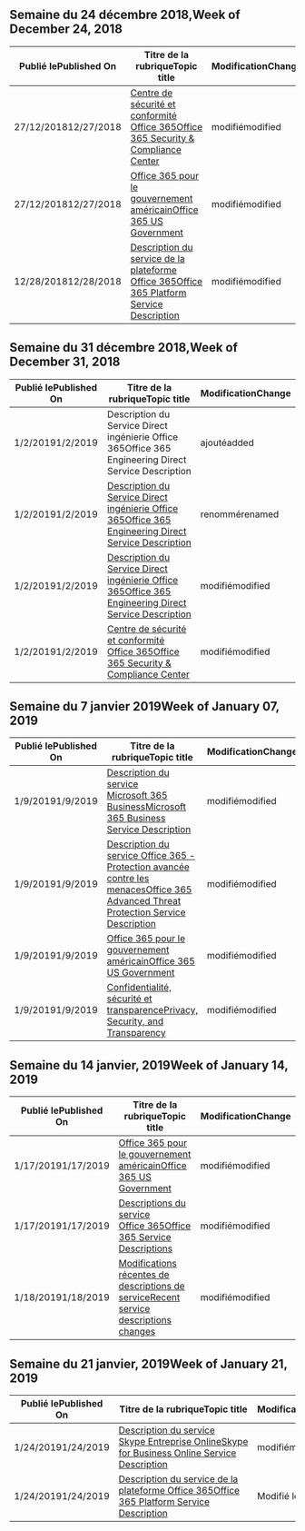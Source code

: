 <!-- This file is generated automatically each week. Changes made to this file will be overwritten.-->




## <a name="week-of-december-24-2018"></a><span data-ttu-id="b6a29-101">Semaine du 24 décembre 2018,</span><span class="sxs-lookup"><span data-stu-id="b6a29-101">Week of December 24, 2018</span></span>


| <span data-ttu-id="b6a29-102">Publié le</span><span class="sxs-lookup"><span data-stu-id="b6a29-102">Published On</span></span> |<span data-ttu-id="b6a29-103">Titre de la rubrique</span><span class="sxs-lookup"><span data-stu-id="b6a29-103">Topic title</span></span> | <span data-ttu-id="b6a29-104">Modification</span><span class="sxs-lookup"><span data-stu-id="b6a29-104">Change</span></span> |
|------|------------|--------|
| <span data-ttu-id="b6a29-105">27/12/2018</span><span class="sxs-lookup"><span data-stu-id="b6a29-105">12/27/2018</span></span> | [<span data-ttu-id="b6a29-106">Centre de sécurité et conformité Office 365</span><span class="sxs-lookup"><span data-stu-id="b6a29-106">Office 365 Security & Compliance Center</span></span>](/Office365/ServiceDescriptions/office-365-platform-service-description/office-365-securitycompliance-center) | <span data-ttu-id="b6a29-107">modifié</span><span class="sxs-lookup"><span data-stu-id="b6a29-107">modified</span></span> |
| <span data-ttu-id="b6a29-108">27/12/2018</span><span class="sxs-lookup"><span data-stu-id="b6a29-108">12/27/2018</span></span> | [<span data-ttu-id="b6a29-109">Office 365 pour le gouvernement américain</span><span class="sxs-lookup"><span data-stu-id="b6a29-109">Office 365 US Government</span></span>](/Office365/ServiceDescriptions/office-365-platform-service-description/office-365-us-government/office-365-us-government) | <span data-ttu-id="b6a29-110">modifié</span><span class="sxs-lookup"><span data-stu-id="b6a29-110">modified</span></span> |
| <span data-ttu-id="b6a29-111">12/28/2018</span><span class="sxs-lookup"><span data-stu-id="b6a29-111">12/28/2018</span></span> | [<span data-ttu-id="b6a29-112">Description du service de la plateforme Office 365</span><span class="sxs-lookup"><span data-stu-id="b6a29-112">Office 365 Platform Service Description</span></span>](/Office365/ServiceDescriptions/office-365-platform-service-description/office-365-platform-service-description) | <span data-ttu-id="b6a29-113">modifié</span><span class="sxs-lookup"><span data-stu-id="b6a29-113">modified</span></span> |


## <a name="week-of-december-31-2018"></a><span data-ttu-id="b6a29-114">Semaine du 31 décembre 2018,</span><span class="sxs-lookup"><span data-stu-id="b6a29-114">Week of December 31, 2018</span></span>


| <span data-ttu-id="b6a29-115">Publié le</span><span class="sxs-lookup"><span data-stu-id="b6a29-115">Published On</span></span> |<span data-ttu-id="b6a29-116">Titre de la rubrique</span><span class="sxs-lookup"><span data-stu-id="b6a29-116">Topic title</span></span> | <span data-ttu-id="b6a29-117">Modification</span><span class="sxs-lookup"><span data-stu-id="b6a29-117">Change</span></span> |
|------|------------|--------|
| <span data-ttu-id="b6a29-118">1/2/2019</span><span class="sxs-lookup"><span data-stu-id="b6a29-118">1/2/2019</span></span> | <span data-ttu-id="b6a29-119">Description du Service Direct ingénierie Office 365</span><span class="sxs-lookup"><span data-stu-id="b6a29-119">Office 365 Engineering Direct Service Description</span></span> | <span data-ttu-id="b6a29-120">ajouté</span><span class="sxs-lookup"><span data-stu-id="b6a29-120">added</span></span> |
| <span data-ttu-id="b6a29-121">1/2/2019</span><span class="sxs-lookup"><span data-stu-id="b6a29-121">1/2/2019</span></span> | [<span data-ttu-id="b6a29-122">Description du Service Direct ingénierie Office 365</span><span class="sxs-lookup"><span data-stu-id="b6a29-122">Office 365 Engineering Direct Service Description</span></span>](/Office365/ServiceDescriptions/office-365-engineering-direct-service-description) | <span data-ttu-id="b6a29-123">renommé</span><span class="sxs-lookup"><span data-stu-id="b6a29-123">renamed</span></span> |
| <span data-ttu-id="b6a29-124">1/2/2019</span><span class="sxs-lookup"><span data-stu-id="b6a29-124">1/2/2019</span></span> | [<span data-ttu-id="b6a29-125">Description du Service Direct ingénierie Office 365</span><span class="sxs-lookup"><span data-stu-id="b6a29-125">Office 365 Engineering Direct Service Description</span></span>](/Office365/ServiceDescriptions/office-365-engineering-direct-service-description) | <span data-ttu-id="b6a29-126">modifié</span><span class="sxs-lookup"><span data-stu-id="b6a29-126">modified</span></span> |
| <span data-ttu-id="b6a29-127">1/2/2019</span><span class="sxs-lookup"><span data-stu-id="b6a29-127">1/2/2019</span></span> | [<span data-ttu-id="b6a29-128">Centre de sécurité et conformité Office 365</span><span class="sxs-lookup"><span data-stu-id="b6a29-128">Office 365 Security & Compliance Center</span></span>](/Office365/ServiceDescriptions/office-365-platform-service-description/office-365-securitycompliance-center) | <span data-ttu-id="b6a29-129">modifié</span><span class="sxs-lookup"><span data-stu-id="b6a29-129">modified</span></span> |


## <a name="week-of-january-07-2019"></a><span data-ttu-id="b6a29-130">Semaine du 7 janvier 2019</span><span class="sxs-lookup"><span data-stu-id="b6a29-130">Week of January 07, 2019</span></span>


| <span data-ttu-id="b6a29-131">Publié le</span><span class="sxs-lookup"><span data-stu-id="b6a29-131">Published On</span></span> |<span data-ttu-id="b6a29-132">Titre de la rubrique</span><span class="sxs-lookup"><span data-stu-id="b6a29-132">Topic title</span></span> | <span data-ttu-id="b6a29-133">Modification</span><span class="sxs-lookup"><span data-stu-id="b6a29-133">Change</span></span> |
|------|------------|--------|
| <span data-ttu-id="b6a29-134">1/9/2019</span><span class="sxs-lookup"><span data-stu-id="b6a29-134">1/9/2019</span></span> | [<span data-ttu-id="b6a29-135">Description du service Microsoft 365 Business</span><span class="sxs-lookup"><span data-stu-id="b6a29-135">Microsoft 365 Business Service Description</span></span>](/Office365/ServiceDescriptions/microsoft-365-business-service-description) | <span data-ttu-id="b6a29-136">modifié</span><span class="sxs-lookup"><span data-stu-id="b6a29-136">modified</span></span> |
| <span data-ttu-id="b6a29-137">1/9/2019</span><span class="sxs-lookup"><span data-stu-id="b6a29-137">1/9/2019</span></span> | [<span data-ttu-id="b6a29-138">Description du service Office 365 - Protection avancée contre les menaces</span><span class="sxs-lookup"><span data-stu-id="b6a29-138">Office 365 Advanced Threat Protection Service Description</span></span>](/Office365/ServiceDescriptions/office-365-advanced-threat-protection-service-description) | <span data-ttu-id="b6a29-139">modifié</span><span class="sxs-lookup"><span data-stu-id="b6a29-139">modified</span></span> |
| <span data-ttu-id="b6a29-140">1/9/2019</span><span class="sxs-lookup"><span data-stu-id="b6a29-140">1/9/2019</span></span> | [<span data-ttu-id="b6a29-141">Office 365 pour le gouvernement américain</span><span class="sxs-lookup"><span data-stu-id="b6a29-141">Office 365 US Government</span></span>](/Office365/ServiceDescriptions/office-365-platform-service-description/office-365-us-government/office-365-us-government) | <span data-ttu-id="b6a29-142">modifié</span><span class="sxs-lookup"><span data-stu-id="b6a29-142">modified</span></span> |
| <span data-ttu-id="b6a29-143">1/9/2019</span><span class="sxs-lookup"><span data-stu-id="b6a29-143">1/9/2019</span></span> | [<span data-ttu-id="b6a29-144">Confidentialité, sécurité et transparence</span><span class="sxs-lookup"><span data-stu-id="b6a29-144">Privacy, Security, and Transparency</span></span>](/Office365/ServiceDescriptions/office-365-platform-service-description/privacy-security-and-transparency) | <span data-ttu-id="b6a29-145">modifié</span><span class="sxs-lookup"><span data-stu-id="b6a29-145">modified</span></span> |


## <a name="week-of-january-14-2019"></a><span data-ttu-id="b6a29-146">Semaine du 14 janvier, 2019</span><span class="sxs-lookup"><span data-stu-id="b6a29-146">Week of January 14, 2019</span></span>


| <span data-ttu-id="b6a29-147">Publié le</span><span class="sxs-lookup"><span data-stu-id="b6a29-147">Published On</span></span> |<span data-ttu-id="b6a29-148">Titre de la rubrique</span><span class="sxs-lookup"><span data-stu-id="b6a29-148">Topic title</span></span> | <span data-ttu-id="b6a29-149">Modification</span><span class="sxs-lookup"><span data-stu-id="b6a29-149">Change</span></span> |
|------|------------|--------|
| <span data-ttu-id="b6a29-150">1/17/2019</span><span class="sxs-lookup"><span data-stu-id="b6a29-150">1/17/2019</span></span> | [<span data-ttu-id="b6a29-151">Office 365 pour le gouvernement américain</span><span class="sxs-lookup"><span data-stu-id="b6a29-151">Office 365 US Government</span></span>](/Office365/ServiceDescriptions/office-365-platform-service-description/office-365-us-government/office-365-us-government) | <span data-ttu-id="b6a29-152">modifié</span><span class="sxs-lookup"><span data-stu-id="b6a29-152">modified</span></span> |
| <span data-ttu-id="b6a29-153">1/17/2019</span><span class="sxs-lookup"><span data-stu-id="b6a29-153">1/17/2019</span></span> | [<span data-ttu-id="b6a29-154">Descriptions du service Office 365</span><span class="sxs-lookup"><span data-stu-id="b6a29-154">Office 365 Service Descriptions </span></span>](/Office365/ServiceDescriptions/office-365-service-descriptions-technet-library) | <span data-ttu-id="b6a29-155">modifié</span><span class="sxs-lookup"><span data-stu-id="b6a29-155">modified</span></span> |
| <span data-ttu-id="b6a29-156">1/18/2019</span><span class="sxs-lookup"><span data-stu-id="b6a29-156">1/18/2019</span></span> | [<span data-ttu-id="b6a29-157">Modifications récentes de descriptions de service</span><span class="sxs-lookup"><span data-stu-id="b6a29-157">Recent service descriptions changes</span></span>](/Office365/ServiceDescriptions/recent-service-descriptions-changes) | <span data-ttu-id="b6a29-158">modifié</span><span class="sxs-lookup"><span data-stu-id="b6a29-158">modified</span></span> |


## <a name="week-of-january-21-2019"></a><span data-ttu-id="b6a29-159">Semaine du 21 janvier, 2019</span><span class="sxs-lookup"><span data-stu-id="b6a29-159">Week of January 21, 2019</span></span>


| <span data-ttu-id="b6a29-160">Publié le</span><span class="sxs-lookup"><span data-stu-id="b6a29-160">Published On</span></span> |<span data-ttu-id="b6a29-161">Titre de la rubrique</span><span class="sxs-lookup"><span data-stu-id="b6a29-161">Topic title</span></span> | <span data-ttu-id="b6a29-162">Modification</span><span class="sxs-lookup"><span data-stu-id="b6a29-162">Change</span></span> |
|------|------------|--------|
| <span data-ttu-id="b6a29-163">1/24/2019</span><span class="sxs-lookup"><span data-stu-id="b6a29-163">1/24/2019</span></span> | [<span data-ttu-id="b6a29-164">Description du service Skype Entreprise Online</span><span class="sxs-lookup"><span data-stu-id="b6a29-164">Skype for Business Online Service Description</span></span>](/Office365/ServiceDescriptions/skype-for-business-online-service-description/skype-for-business-online-service-description) | <span data-ttu-id="b6a29-165">modifié</span><span class="sxs-lookup"><span data-stu-id="b6a29-165">modified</span></span> |
| <span data-ttu-id="b6a29-166">1/24/2019</span><span class="sxs-lookup"><span data-stu-id="b6a29-166">1/24/2019</span></span> | [<span data-ttu-id="b6a29-167">Description du service de la plateforme Office 365</span><span class="sxs-lookup"><span data-stu-id="b6a29-167">Office 365 Platform Service Description</span></span>](/Office365/ServiceDescriptions/office-365-platform-service-description/office-365-platform-service-description) | <span data-ttu-id="b6a29-168">Modifié le</span><span class="sxs-lookup"><span data-stu-id="b6a29-168">modified</span></span> |
